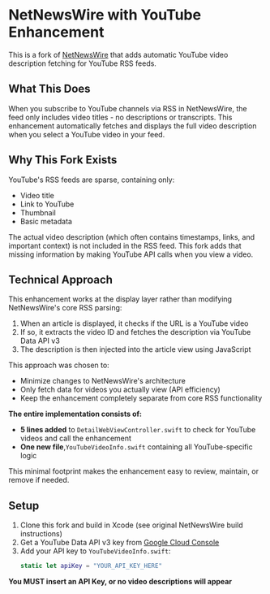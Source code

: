 # NetNewsWire with YouTube Enhancement

This is a fork of [NetNewsWire](https://github.com/Ranchero-Software/NetNewsWire) that adds automatic YouTube video description fetching for YouTube RSS feeds.

## What This Does

When you subscribe to YouTube channels via RSS in NetNewsWire, the feed only includes video titles - no descriptions or transcripts. This enhancement automatically fetches and displays the full video description when you select a YouTube video in your feed.

## Why This Fork Exists

YouTube's RSS feeds are sparse, containing only:
- Video title
- Link to YouTube
- Thumbnail
- Basic metadata

The actual video description (which often contains timestamps, links, and important context) is not included in the RSS feed. This fork adds that missing information by making YouTube API calls when you view a video.

## Technical Approach

This enhancement works at the display layer rather than modifying NetNewsWire's core RSS parsing:

1. When an article is displayed, it checks if the URL is a YouTube video
2. If so, it extracts the video ID and fetches the description via YouTube Data API v3
3. The description is then injected into the article view using JavaScript

This approach was chosen to:
- Minimize changes to NetNewsWire's architecture
- Only fetch data for videos you actually view (API efficiency)
- Keep the enhancement completely separate from core RSS functionality

**The entire implementation consists of:**
- **5 lines added** to `DetailWebViewController.swift` to check for YouTube videos and call the enhancement
- **One new file**,`YouTubeVideoInfo.swift` containing all YouTube-specific logic

This minimal footprint makes the enhancement easy to review, maintain, or remove if needed.

## Setup

1. Clone this fork and build in Xcode (see original NetNewsWire build instructions)
2. Get a YouTube Data API v3 key from [Google Cloud Console](https://console.cloud.google.com/)
3. Add your API key to `YouTubeVideoInfo.swift`:
   ```swift
   static let apiKey = "YOUR_API_KEY_HERE"
**You MUST insert an API Key, or no video descriptions will appear**
